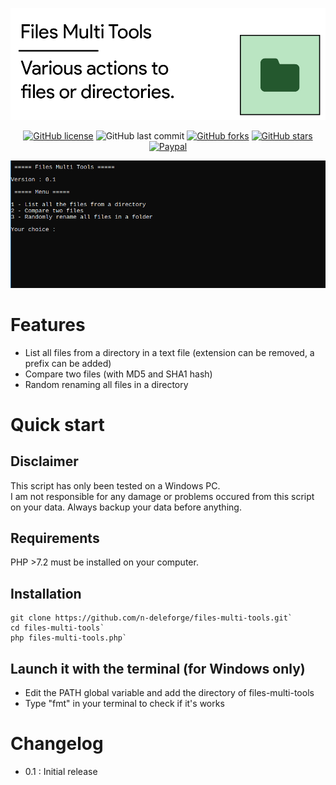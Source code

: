 ![Header](/docs/header.png)

<div align="center">

[![GitHub license](https://img.shields.io/github/license/n-deleforge/files-multi-tools?style=for-the-badge)](https://github.com/n-deleforge/files-multi-tools/blob/main/LICENCE)
![GitHub last commit](https://img.shields.io/github/last-commit/n-deleforge/files-multi-tools?style=for-the-badge)
[![GitHub forks](https://img.shields.io/github/forks/n-deleforge/files-multi-tools?style=for-the-badge)](https://github.com/n-deleforge/files-multi-tools/network)
[![GitHub stars](https://img.shields.io/github/stars/n-deleforge/files-multi-tools?style=for-the-badge)](https://github.com/n-deleforge/files-multi-tools/stargazers)
[![Paypal](https://img.shields.io/badge/DONATE-PAYPAL.ME-lightgrey?style=for-the-badge)](https://www.paypal.com/paypalme/nicolasdeleforge)

</div>

![Screenshot](/docs/screenshot.png)

# Features

- List all files from a directory in a text file (extension can be removed, a prefix can be added)
- Compare two files (with MD5 and SHA1 hash)
- Random renaming all files in a directory

# Quick start

## Disclaimer

This script has only been tested on a Windows PC.  
I am not responsible for any damage or problems occured from this script on your data. Always backup your data before anything.

## Requirements

PHP >7.2 must be installed on your computer.

## Installation

```
git clone https://github.com/n-deleforge/files-multi-tools.git`
cd files-multi-tools`
php files-multi-tools.php`
```

## Launch it with the terminal (for Windows only)

- Edit the PATH global variable and add the directory of files-multi-tools
- Type "fmt" in your terminal to check if it's works

# Changelog

- 0.1 : Initial release
